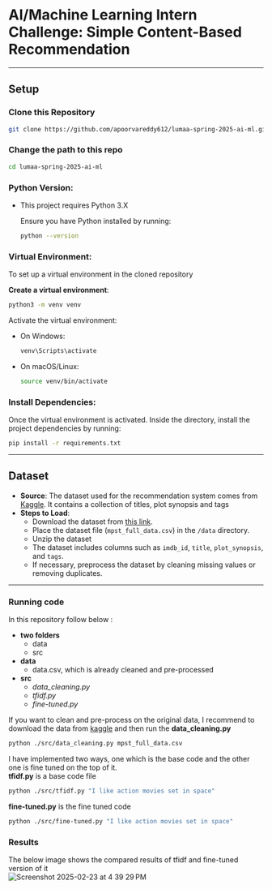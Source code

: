 # AI/Machine Learning Intern Challenge: Simple Content-Based Recommendation
---
## Setup
### Clone this Repository
 ```bash
 git clone https://github.com/apoorvareddy612/lumaa-spring-2025-ai-ml.git
 ```
### Change the path to this repo
 ```bash
 cd lumaa-spring-2025-ai-ml
 ```
### Python Version:
- This project requires Python 3.X

  Ensure you have Python installed by running:
  ```bash
  python --version
  ```
### Virtual Environment:
To set up a virtual environment in the cloned repository

**Create a virtual environment**:
  ```bash
  python3 -m venv venv
  ```
Activate the virtual environment:
- On Windows:
  ```bash
  venv\Scripts\activate
  ```
- On macOS/Linux:
  ```bash
  source venv/bin/activate
  ```
### Install Dependencies:
Once the virtual environment is activated. Inside the directory, install the project dependencies by running:
 ```bash
 pip install -r requirements.txt
 ```
---
## Dataset

- **Source**: The dataset used for the recommendation system comes from [Kaggle](https://www.kaggle.com/datasets/cryptexcode/mpst-movie-plot-synopses-with-tags/data?select=mpst_full_data.csv). It contains a collection of titles, plot synopsis and tags
- **Steps to Load**:
  - Download the dataset from [this link](https://www.kaggle.com/datasets/cryptexcode/mpst-movie-plot-synopses-with-tags/data?select=mpst_full_data.csv).
  - Place the dataset file (`mpst_full_data.csv`) in the `/data` directory.
  - Unzip the dataset 
  - The dataset includes columns such as `imdb_id`, `title`, `plot_synopsis`, and `tags`.
  - If necessary, preprocess the dataset by cleaning missing values or removing duplicates.

---
### Running code  
In this repository follow below : 
- **two folders**
  - data
  - src 
- **data**
  - data.csv, which is already cleaned and pre-processed 
- **src**
  - *data_cleaning.py*
  - *tfidf.py*
  - *fine-tuned.py* 
 
If you want to clean and pre-process on the original data, I recommend to download the data from [kaggle](https://www.kaggle.com/datasets/cryptexcode/mpst-movie-plot-synopses-with-tags/data?select=mpst_full_data.csv) and then run the **data_cleaning.py** 
  ```bash
  python ./src/data_cleaning.py mpst_full_data.csv
  ```
I have implemented two ways, one which is the base code and the other one is fine tuned on the top of it. \
**tfidf.py** is a base code file 
  ```bash
  python ./src/tfidf.py "I like action movies set in space"
  ```
**fine-tuned.py** is the fine tuned code
  ```bash
  python ./src/fine-tuned.py "I like action movies set in space"
  ```
### Results
The below image shows the compared results of tfidf and fine-tuned version of it \
![Screenshot 2025-02-23 at 4 39 29 PM](https://github.com/user-attachments/assets/89413de6-f99d-47d3-a26f-c6c78acda4d5)
